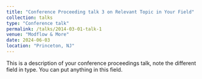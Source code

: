 ```yaml
---
title: "Conference Proceeding talk 3 on Relevant Topic in Your Field"
collection: talks
type: "Conference talk"
permalink: /talks/2014-03-01-talk-1
venue: "Modflow & More"
date: 2024-06-03
location: "Princeton, NJ"
---
```


This is a description of your conference proceedings talk, note the different field in type. You can put anything in this field.
